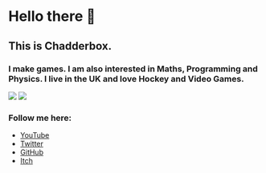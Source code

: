 # Hello there 👋

## This is Chadderbox.

### I make games. I am also interested in Maths, Programming and Physics. I live in the UK and love Hockey and Video Games.

[![](https://github-readme-stats.vercel.app/api?username=Ceebox)](#)
[![](https://github-readme-stats.vercel.app/api/top-langs/?username=ceebox&layout=compact)](#)

### Follow me here:  

- [YouTube](https://www.youtube.com/chadderbox/)
- [Twitter](https://twitter.com/ChadderboxYT)
- [GitHub](https://github.com/Ceebox)
- [Itch](https:/chadderbox.itch.io)